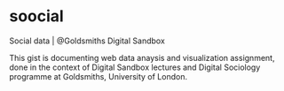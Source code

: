 soocial
=======

Social data | @Goldsmiths Digital Sandbox 


This gist is documenting web data anaysis and visualization assignment, done in the context of Digital Sandbox lectures and Digital Sociology programme at Goldsmiths, University of London. 
